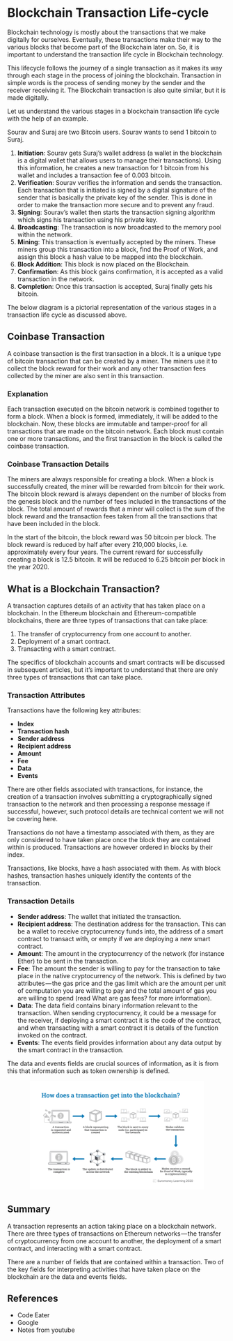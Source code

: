 # Blockchain Transaction Life-cycle

Blockchain technology is mostly about the transactions that we make digitally for ourselves. Eventually, these transactions make their way to the various blocks that become part of the Blockchain later on. So, it is important to understand the transaction life cycle in Blockchain technology.

This lifecycle follows the journey of a single transaction as it makes its way through each stage in the process of joining the blockchain. Transaction in simple words is the process of sending money by the sender and the receiver receiving it. The Blockchain transaction is also quite similar, but it is made digitally.

Let us understand the various stages in a blockchain transaction life cycle with the help of an example.

Sourav and Suraj are two Bitcoin users. Sourav wants to send 1 bitcoin to Suraj.

1. **Initiation**: Sourav gets Suraj’s wallet address (a wallet in the blockchain is a digital wallet that allows users to manage their transactions). Using this information, he creates a new transaction for 1 bitcoin from his wallet and includes a transaction fee of 0.003 bitcoin.
2. **Verification**: Sourav verifies the information and sends the transaction. Each transaction that is initiated is signed by a digital signature of the sender that is basically the private key of the sender. This is done in order to make the transaction more secure and to prevent any fraud.
3. **Signing**: Sourav’s wallet then starts the transaction signing algorithm which signs his transaction using his private key.
4. **Broadcasting**: The transaction is now broadcasted to the memory pool within the network.
5. **Mining**: This transaction is eventually accepted by the miners. These miners group this transaction into a block, find the Proof of Work, and assign this block a hash value to be mapped into the blockchain.
6. **Block Addition**: This block is now placed on the Blockchain.
7. **Confirmation**: As this block gains confirmation, it is accepted as a valid transaction in the network.
8. **Completion**: Once this transaction is accepted, Suraj finally gets his bitcoin.

The below diagram is a pictorial representation of the various stages in a transaction life cycle as discussed above.



## Coinbase Transaction

A coinbase transaction is the first transaction in a block. It is a unique type of bitcoin transaction that can be created by a miner. The miners use it to collect the block reward for their work and any other transaction fees collected by the miner are also sent in this transaction.

### Explanation

Each transaction executed on the bitcoin network is combined together to form a block. When a block is formed, immediately, it will be added to the blockchain. Now, these blocks are immutable and tamper-proof for all transactions that are made on the bitcoin network. Each block must contain one or more transactions, and the first transaction in the block is called the coinbase transaction.

### Coinbase Transaction Details

The miners are always responsible for creating a block. When a block is successfully created, the miner will be rewarded from bitcoin for their work. The bitcoin block reward is always dependent on the number of blocks from the genesis block and the number of fees included in the transactions of the block. The total amount of rewards that a miner will collect is the sum of the block reward and the transaction fees taken from all the transactions that have been included in the block.

In the start of the bitcoin, the block reward was 50 bitcoin per block. The block reward is reduced by half after every 210,000 blocks, i.e. approximately every four years. The current reward for successfully creating a block is 12.5 bitcoin. It will be reduced to 6.25 bitcoin per block in the year 2020.

## What is a Blockchain Transaction?

A transaction captures details of an activity that has taken place on a blockchain. In the Ethereum blockchain and Ethereum-compatible blockchains, there are three types of transactions that can take place:

1. The transfer of cryptocurrency from one account to another.
2. Deployment of a smart contract.
3. Transacting with a smart contract.

The specifics of blockchain accounts and smart contracts will be discussed in subsequent articles, but it’s important to understand that there are only three types of transactions that can take place.


### Transaction Attributes

Transactions have the following key attributes:

- **Index**
- **Transaction hash**
- **Sender address**
- **Recipient address**
- **Amount**
- **Fee**
- **Data**
- **Events**

There are other fields associated with transactions, for instance, the creation of a transaction involves submitting a cryptographically signed transaction to the network and then processing a response message if successful, however, such protocol details are technical content we will not be covering here.

Transactions do not have a timestamp associated with them, as they are only considered to have taken place once the block they are contained within is produced. Transactions are however ordered in blocks by their index.

Transactions, like blocks, have a hash associated with them. As with block hashes, transaction hashes uniquely identify the contents of the transaction.

### Transaction Details

- **Sender address**: The wallet that initiated the transaction.
- **Recipient address**: The destination address for the transaction. This can be a wallet to receive cryptocurrency funds into, the address of a smart contract to transact with, or empty if we are deploying a new smart contract.
- **Amount**: The amount in the cryptocurrency of the network (for instance Ether) to be sent in the transaction.
- **Fee**: The amount the sender is willing to pay for the transaction to take place in the native cryptocurrency of the network. This is defined by two attributes — the gas price and the gas limit which are the amount per unit of computation you are willing to pay and the total amount of gas you are willing to spend (read What are gas fees? for more information).
- **Data**: The data field contains binary information relevant to the transaction. When sending cryptocurrency, it could be a message for the receiver, if deploying a smart contract it is the code of the contract, and when transacting with a smart contract it is details of the function invoked on the contract.
- **Events**: The events field provides information about any data output by the smart contract in the transaction.

The data and events fields are crucial sources of information, as it is from this that information such as token ownership is defined.


<p align="center">
<img src="../Images/transaction1.png" width="400">
</p>

## Summary

A transaction represents an action taking place on a blockchain network. There are three types of transactions on Ethereum networks — the transfer of cryptocurrency from one account to another, the deployment of a smart contract, and interacting with a smart contract.

There are a number of fields that are contained within a transaction. Two of the key fields for interpreting activities that have taken place on the blockchain are the data and events fields.


## References
- Code Eater
- Google
- Notes from youtube